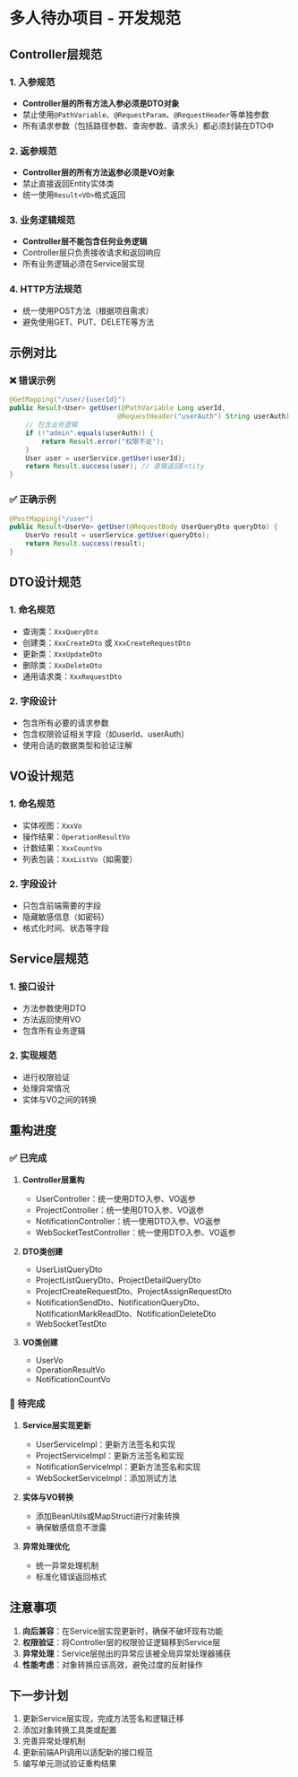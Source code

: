 # 多人待办项目 - 开发规范

## Controller层规范

### 1. 入参规范
- **Controller层的所有方法入参必须是DTO对象**
- 禁止使用`@PathVariable`、`@RequestParam`、`@RequestHeader`等单独参数
- 所有请求参数（包括路径参数、查询参数、请求头）都必须封装在DTO中

### 2. 返参规范
- **Controller层的所有方法返参必须是VO对象**
- 禁止直接返回Entity实体类
- 统一使用`Result<VO>`格式返回

### 3. 业务逻辑规范
- **Controller层不能包含任何业务逻辑**
- Controller层只负责接收请求和返回响应
- 所有业务逻辑必须在Service层实现

### 4. HTTP方法规范
- 统一使用POST方法（根据项目需求）
- 避免使用GET、PUT、DELETE等方法

## 示例对比

### ❌ 错误示例
```java
@GetMapping("/user/{userId}")
public Result<User> getUser(@PathVariable Long userId, 
                           @RequestHeader("userAuth") String userAuth) {
    // 包含业务逻辑
    if (!"admin".equals(userAuth)) {
        return Result.error("权限不足");
    }
    User user = userService.getUser(userId);
    return Result.success(user); // 直接返回Entity
}
```

### ✅ 正确示例
```java
@PostMapping("/user")
public Result<UserVo> getUser(@RequestBody UserQueryDto queryDto) {
    UserVo result = userService.getUser(queryDto);
    return Result.success(result);
}
```

## DTO设计规范

### 1. 命名规范
- 查询类：`XxxQueryDto`
- 创建类：`XxxCreateDto` 或 `XxxCreateRequestDto`
- 更新类：`XxxUpdateDto`
- 删除类：`XxxDeleteDto`
- 通用请求类：`XxxRequestDto`

### 2. 字段设计
- 包含所有必要的请求参数
- 包含权限验证相关字段（如userId、userAuth）
- 使用合适的数据类型和验证注解

## VO设计规范

### 1. 命名规范
- 实体视图：`XxxVo`
- 操作结果：`OperationResultVo`
- 计数结果：`XxxCountVo`
- 列表包装：`XxxListVo`（如需要）

### 2. 字段设计
- 只包含前端需要的字段
- 隐藏敏感信息（如密码）
- 格式化时间、状态等字段

## Service层规范

### 1. 接口设计
- 方法参数使用DTO
- 方法返回使用VO
- 包含所有业务逻辑

### 2. 实现规范
- 进行权限验证
- 处理异常情况
- 实体与VO之间的转换

## 重构进度

### ✅ 已完成
1. **Controller层重构**
   - UserController：统一使用DTO入参、VO返参
   - ProjectController：统一使用DTO入参、VO返参
   - NotificationController：统一使用DTO入参、VO返参
   - WebSocketTestController：统一使用DTO入参、VO返参

2. **DTO类创建**
   - UserListQueryDto
   - ProjectListQueryDto、ProjectDetailQueryDto
   - ProjectCreateRequestDto、ProjectAssignRequestDto
   - NotificationSendDto、NotificationQueryDto、NotificationMarkReadDto、NotificationDeleteDto
   - WebSocketTestDto

3. **VO类创建**
   - UserVo
   - OperationResultVo
   - NotificationCountVo

### 🚧 待完成
1. **Service层实现更新**
   - UserServiceImpl：更新方法签名和实现
   - ProjectServiceImpl：更新方法签名和实现
   - NotificationServiceImpl：更新方法签名和实现
   - WebSocketServiceImpl：添加测试方法

2. **实体与VO转换**
   - 添加BeanUtils或MapStruct进行对象转换
   - 确保敏感信息不泄露

3. **异常处理优化**
   - 统一异常处理机制
   - 标准化错误返回格式

## 注意事项

1. **向后兼容**：在Service层实现更新时，确保不破坏现有功能
2. **权限验证**：将Controller层的权限验证逻辑移到Service层
3. **异常处理**：Service层抛出的异常应该被全局异常处理器捕获
4. **性能考虑**：对象转换应该高效，避免过度的反射操作

## 下一步计划

1. 更新Service层实现，完成方法签名和逻辑迁移
2. 添加对象转换工具类或配置
3. 完善异常处理机制
4. 更新前端API调用以适配新的接口规范
5. 编写单元测试验证重构结果 